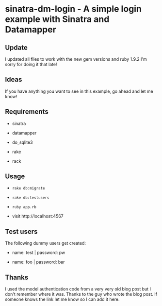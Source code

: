 # sinatra-dm-login - A simple login example with Sinatra and Datamapper

## Update

I updated all files to work with the new gem versions and ruby 1.9.2
I'm sorry for doing it that late!

## Ideas

If you have anything you want to see in this example, go ahead and let me know!

## Requirements

- sinatra

- datamapper

- do_sqlite3

- rake

- rack

## Usage

- `rake db:migrate`

- `rake db:testusers`

- `ruby app.rb`

- visit http://localhost:4567

## Test users

The following dummy users get created:
- name: test | password: pw

- name: foo  | password: bar

## Thanks

I used the model authentication code from a very very old blog post but I don't remember where it was. Thanks to the guy who wrote the blog post.
If someone knows the link let me know so I can add it here.